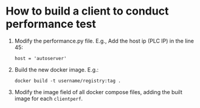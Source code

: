 # How to build a client to conduct performance test

1. Modify the performance.py file. E.g., Add the host ip (PLC IP) in the line 45:

   ```console
   host = 'autoserver'
   ```

2. Build the new docker image. E.g.:

   ```console
   docker build -t username/registry:tag .
   ```

3. Modify the image field of all docker compose files, adding the built image for each `clientperf`.
